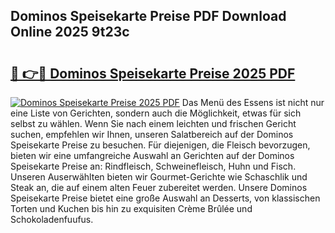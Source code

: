 ## Dominos Speisekarte Preise PDF Download Online 2025 9t23c

# <h2><a href="http://gc5gsxs.nevu.top/?p=Dominos+Speisekarte+Preise">🔗 👉🔴 Dominos Speisekarte Preise 2025 PDF</a></h2>

[![Dominos Speisekarte Preise 2025 PDF](https://i.imgur.com/dBaPXMq.png)](http://gc5gsxs.nevu.top/?p=Dominos+Speisekarte+Preise)
Das Menü des Essens ist nicht nur eine Liste von Gerichten, sondern auch die Möglichkeit, etwas für sich selbst zu wählen. Wenn Sie nach einem leichten und frischen Gericht suchen, empfehlen wir Ihnen, unseren Salatbereich auf der Dominos Speisekarte Preise zu besuchen. Für diejenigen, die Fleisch bevorzugen, bieten wir eine umfangreiche Auswahl an Gerichten auf der Dominos Speisekarte Preise an: Rindfleisch, Schweinefleisch, Huhn und Fisch. Unseren Auserwählten bieten wir Gourmet-Gerichte wie Schaschlik und Steak an, die auf einem alten Feuer zubereitet werden. Unsere Dominos Speisekarte Preise bietet eine große Auswahl an Desserts, von klassischen Torten und Kuchen bis hin zu exquisiten Crème Brûlée und Schokoladenfuufus.
